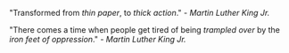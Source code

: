 "Transformed from *thin paper*, to *thick action*." _- Martin Luther King Jr._

"There comes a time when people get tired of being *trampled over* by the *iron feet of oppression*." _- Martin Luther King Jr._
